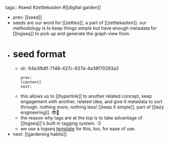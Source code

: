 tags:: #seed #zettlekasten #[[digital garden]]

- prev: [[seed]]
- seeds are our word for [[zettles]], a part of [[zettlekasten]]. our methodology is to keep things simple but have enough metadata for [[logseq]] to pick up and generate the graph view from.
- # seed format
	- id:: 64e3fb8f-7148-427c-837d-4a38f70293a2
	  ```
	  prev:
	  [content]
	  next:
	  ```
	- this allows us to [[hyperlink]] to another related concept, keep engagement with another, related idea, and give it metadata to sort through. nothing more, nothing less! [[keep it simple]], part of [[lazy engineering]]. 😎🤙
	- the reason why tags are at the top is to take advantage of [[logseq]]'s built in tagging system. :3
	- we use a logseq [template](logseq://graph/garden?block-id=64db7d5e-9da5-432a-aa11-f97ae5d113ec) for this, too, for ease of use.
- next: [[gardening habits]]